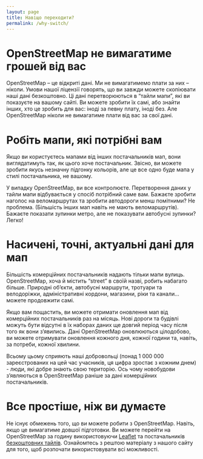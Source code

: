 ```yaml
---
layout: page
title: Навіщо переходити?
permalink: /why-switch/
---
```


# OpenStreetMap не вимагатиме грошей від вас

OpenStreetMap – це відкриті дані. Ми не вимагатимемо плати за них – ніколи. Умови нашої ліцензії говорять, що ви завжди можете скопіювати наші дані безкоштовно.
Ці дані перетворюються в “тайли мапи”, які ви показуєте на вашому сайті. Ви можете зробити їх самі, або знайти інших, хто це зробить для вас: іноді за певну плату, іноді без. Але OpenStreetMap ніколи не вимагатиме плати від вас за свої дані.

# Робіть мапи, які потрібні вам

Якщо ви користуєтесь мапами від інших постачальників мап, вони виглядатимуть так, як цього хоче постачальник. Звісно, ви можете зробити якусь незначну підгонку кольорів, але це все одно буде мапа у стилі постачальника, не вашому.

У випадку OpenStreetMap, ви все контролюєте. Перетворення даних у тайли мапи відбувається у спосіб потрібний саме вам. Бажаєте зробити наголос на веломаршрутах та зробити автодороги менш помітними? Не проблема. (Більшість інших мап навіть не мають веломаршрутів). Бажаєте показати зупинки метро, але не показувати автобусні зупинки? Легко!

# Насичені, точні, актуальні дані для мап

Більшість комерційних постачальників надають тільки мапи вулиць. OpenStreetMap, хоча й містить “street” в своїй назві, робить набагато більше. Природні об’єкти, автобусні маршрути, тротуари та велодоріжки, адміністративні кордони, магазини, ріки та канали… можете продовжити самі.

Якщо вам пощастить, ви можете отримати оновлення мап від комерційних постачальників раз на місяць. Нові дороги та будівлі можуть бути відсутні в їх наборах даних ще довгий період часу після того як вони з’явились. Дані OpenStreetMap оновлюються цілодобово, ви можете отримувати оновлення кожного дня, кожної години та, навіть, за потреби, кожної хвилини.

Всьому цьому сприяють наші добровольці (понад 1 000 000 зареєстрованих на цей час учасників, ця цифра зростає з кожним днем) - люди, які добре знають свою територію. Ось чому новобудови з’являються в OpenStreetMap раніше за дані комерційних постачальників.

# Все простіше, ніж ви думаєте

Не існує обмежень того, що ви можете робити з OpenStreetMap. Навіть, якщо це вимагатиме довшої підготовки. Ви можете перейти на OpenStreetMap за годину використовуючи [Leaflet](http://leafletjs.com/) та постачальників [безкоштовних тайлів](https://switch2osm.org/providers/). Ознайомтесь з рештою матеріалу з нашого сайту для того, щоб розпочати використовувати всі можливості.
